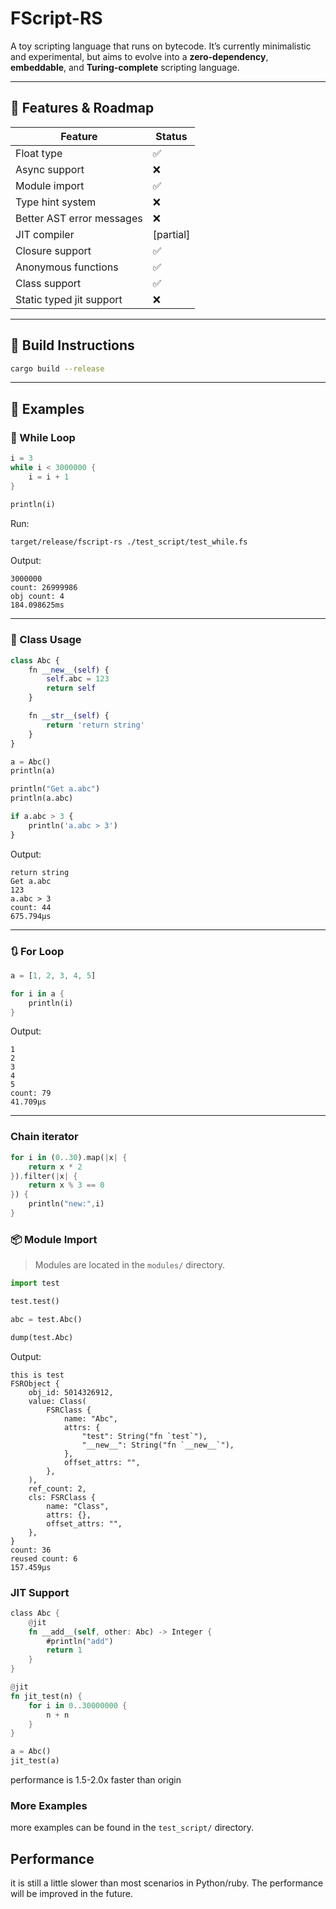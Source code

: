 

# FScript-RS

A toy scripting language that runs on bytecode. It’s currently minimalistic and experimental, but aims to evolve into a **zero-dependency**, **embeddable**, and **Turing-complete** scripting language.

---

## 🚀 Features & Roadmap

| Feature                   | Status |
| ------------------------- | ------ |
| Float type                | ✅      |
| Async support             | ❌      |
| Module import             | ✅      |
| Type hint system          | ❌      |
| Better AST error messages | ❌      |
| JIT compiler              | [partial]|
| Closure support           | ✅      |
| Anonymous functions       | ✅      |
| Class support             | ✅      |
| Static typed jit support  | ❌      |

---

## 🔧 Build Instructions

```bash
cargo build --release
```

---

## 🧪 Examples

### 🔁 While Loop

```rust
i = 3
while i < 3000000 {
    i = i + 1
}

println(i)
```

Run:

```bash
target/release/fscript-rs ./test_script/test_while.fs
```

Output:

```
3000000
count: 26999986
obj count: 4
184.098625ms
```

---

### 🧱 Class Usage

```python
class Abc {
    fn __new__(self) {
        self.abc = 123
        return self
    }

    fn __str__(self) {
        return 'return string'
    }
}

a = Abc()
println(a)

println("Get a.abc")
println(a.abc)

if a.abc > 3 {
    println('a.abc > 3')
}
```

Output:

```
return string
Get a.abc
123
a.abc > 3
count: 44
675.794µs
```

---

### 🔃 For Loop

```rust
a = [1, 2, 3, 4, 5]

for i in a {
    println(i)
}
```

Output:

```
1
2
3
4
5
count: 79
41.709µs
```

---

### Chain iterator

```rust
for i in (0..30).map(|x| {
    return x * 2
}).filter(|x| {
    return x % 3 == 0
}) {
    println("new:",i)
}
```

### 📦 Module Import

> Modules are located in the `modules/` directory.

```python
import test

test.test()

abc = test.Abc()

dump(test.Abc)
```

Output:

```
this is test
FSRObject {
    obj_id: 5014326912,
    value: Class(
        FSRClass {
            name: "Abc",
            attrs: {
                "test": String("fn `test`"),
                "__new__": String("fn `__new__`"),
            },
            offset_attrs: "",
        },
    ),
    ref_count: 2,
    cls: FSRClass {
        name: "Class",
        attrs: {},
        offset_attrs: "",
    },
}
count: 36
reused count: 6
157.459µs
```

### JIT Support
```rust
class Abc {
    @jit
    fn __add__(self, other: Abc) -> Integer {
        #println("add")
        return 1
    }
}

@jit
fn jit_test(n) {
    for i in 0..30000000 {
        n + n
    }
}

a = Abc()
jit_test(a)
```

performance is 1.5-2.0x faster than origin

### More Examples
more examples can be found in the `test_script/` directory.


## Performance
it is still a little slower than most scenarios in Python/ruby. The performance will be improved in the future.
